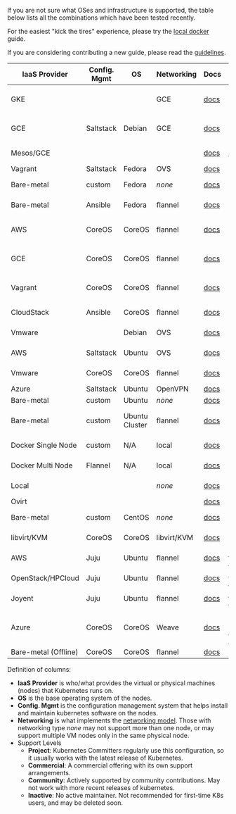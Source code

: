 If you are not sure what OSes and infrastructure is supported, the table below lists all the combinations which have
been tested recently.

For the easiest "kick the tires" experience, please try the [local docker](docker.md) guide.

If you are considering contributing a new guide, please read the
[guidelines](../../docs/devel/writing-a-getting-started-guide.md).


IaaS Provider  | Config. Mgmt | OS     | Networking  | Docs                                                   | Support Level                | Notes
-------------- | ------------ | ------ | ----------  | ----------------------------------------------------   | ---------------------------- | -----
GKE            |              |        | GCE         | [docs](https://cloud.google.com/container-engine)      | Commercial                   | Uses K8s version 0.15.0
GCE            | Saltstack    | Debian | GCE         | [docs](../../docs/getting-started-guides/gce.md)       | Project                      | Tested with 0.15.0 by @robertbailey
Mesos/GCE      |              |        |             | [docs](../../docs/getting-started-guides/mesos.md)     | [Community](https://github.com/mesosphere/kubernetes-mesos) ([@jdef](https://github.com/jdef)) | Uses K8s v0.11.0
Vagrant        | Saltstack    | Fedora | OVS         | [docs](../../docs/getting-started-guides/vagrant.md)   | Project                      |
Bare-metal     | custom       | Fedora | _none_      | [docs](../../docs/getting-started-guides/fedora/fedora_manual_config.md) | Project    | Uses K8s v0.13.2
Bare-metal     | Ansible      | Fedora | flannel     | [docs](../../docs/getting-started-guides/fedora/fedora_ansible_config.md)       | Project    | Uses K8s v0.13.2
AWS            | CoreOS       | CoreOS | flannel     | [docs](../../docs/getting-started-guides/coreos.md)    | Community                    | Uses K8s version 0.11.0
GCE            | CoreOS       | CoreOS | flannel     | [docs](../../docs/getting-started-guides/coreos.md)    | Community (@kelseyhightower) | Uses K8s version 0.11.0
Vagrant        | CoreOS       | CoreOS | flannel     | [docs](../../docs/getting-started-guides/coreos.md)    | Community (@pires)           | Uses K8s version 0.11.0
CloudStack     | Ansible      | CoreOS | flannel     | [docs](../../docs/getting-started-guides/cloudstack.md)| Community (@runseb)          | Uses K8s version 0.9.1
Vmware         |              | Debian | OVS         | [docs](../../docs/getting-started-guides/vsphere.md)   | Community (@pietern)         | Uses K8s version 0.9.1
AWS            | Saltstack    | Ubuntu | OVS         | [docs](../../docs/getting-started-guides/aws.md)       | Community (@justinsb)        | Uses K8s version 0.5.0
Vmware         | CoreOS       | CoreOS | flannel     | [docs](../../docs/getting-started-guides/coreos.md)    | Community (@kelseyhightower) |
Azure          | Saltstack    | Ubuntu | OpenVPN     | [docs](../../docs/getting-started-guides/azure.md)     | Community                    |
Bare-metal     | custom       | Ubuntu | _none_      | [docs](../../docs/getting-started-guides/ubuntu_single_node.md) | Community (@jainvipin)       |
Bare-metal     | custom       | Ubuntu Cluster | flannel | [docs](../../docs/getting-started-guides/ubuntu_multinodes_cluster.md) | Community (@resouer @WIZARD-CXY) | use k8s version 0.12.0
Docker Single Node        | custom       | N/A    | local       | [docs](docker.md) | Project (@brendandburns) | Tested @ 0.14.1 |
Docker Multi Node        | Flannel| N/A    | local       | [docs](docker-multinode.md) | Project (@brendandburns) | Tested @ 0.14.1 |
Local          |              |        | _none_      | [docs](../../docs/getting-started-guides/locally.md)   | Community (@preillyme)                     |
Ovirt          |              |        |             | [docs](../../docs/getting-started-guides/ovirt.md)     | Inactive (@simon3z)          |
Bare-metal     | custom       | CentOS | _none_      | [docs](../../docs/getting-started-guides/centos/centos_manual_config.md) | Community(@coolsvap)    | Uses K8s v0.9.1
libvirt/KVM    | CoreOS       | CoreOS | libvirt/KVM | [docs](../../docs/getting-started-guides/libvirt-coreos.md) | Community (@lhuard1A)   |
AWS            | Juju         | Ubuntu | flannel     | [docs](../../docs/getting-started-guides/juju.md)      | [Community](https://github.com/whitmo/bundle-kubernetes) ( [@whit](https://github.com/whitmo), [@matt](https://github.com/mbruzek), [@chuck](https://github.com/chuckbutler) ) | [Tested](http://reports.vapour.ws/charm-tests-by-charm/kubernetes) K8s v0.8.1
OpenStack/HPCloud | Juju      | Ubuntu | flannel     | [docs](../../docs/getting-started-guides/juju.md)      | [Community](https://github.com/whitmo/bundle-kubernetes) ( [@whit](https://github.com/whitmo), [@matt](https://github.com/mbruzek), [@chuck](https://github.com/chuckbutler) ) | [Tested](http://reports.vapour.ws/charm-tests-by-charm/kubernetes) K8s v0.8.1
Joyent         | Juju         | Ubuntu | flannel     | [docs](../../docs/getting-started-guides/juju.md)      | [Community](https://github.com/whitmo/bundle-kubernetes) ( [@whit](https://github.com/whitmo), [@matt](https://github.com/mbruzek), [@chuck](https://github.com/chuckbutler) ) | [Tested](http://reports.vapour.ws/charm-tests-by-charm/kubernetes) K8s v0.8.1
Azure          | CoreOS       | CoreOS | Weave       | [docs](../../docs/getting-started-guides/coreos/azure/README.md)         | Community ([@errordeveloper](https://github.com/errordeveloper), [@squillace](https://github.com/squillace), [@chanezon](https://github.com/chanezon)) | Uses K8s version 0.11.0
Bare-metal (Offline) | CoreOS       | CoreOS | flannel      | [docs](../../docs/getting-started-guides/coreos/bare_metal_offline.md) | Community([@jeffbean](https://github.com/jeffbean))    | K8s v0.10.1

Definition of columns:
  - **IaaS Provider** is who/what provides the virtual or physical machines (nodes) that Kubernetes runs on.
  - **OS** is the base operating system of the nodes.
  - **Config. Mgmt** is the configuration management system that helps install and maintain kubernetes software on the
    nodes.
  - **Networking** is what implements the [networking model](../../docs/networking.md).  Those with networking type
    _none_ may not support more than one node, or may support multiple VM nodes only in the same physical node.
  - Support Levels
    - **Project**:  Kubernetes Committers regularly use this configuration, so it usually works with the latest release
      of Kubernetes.
    - **Commercial**: A commercial offering with its own support arrangements.
    - **Community**: Actively supported by community contributions. May not work with more recent releases of kubernetes.
    - **Inactive**: No active maintainer.  Not recommended for first-time K8s users, and may be deleted soon.
